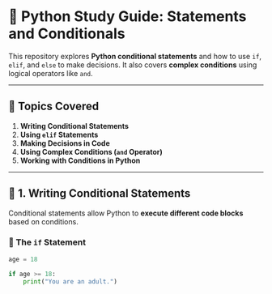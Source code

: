 # 🐍 Python Study Guide: Statements and Conditionals

This repository explores **Python conditional statements** and how to use `if`, `elif`, and `else` to make decisions. It also covers **complex conditions** using logical operators like `and`.

---

## 📌 Topics Covered

1. **Writing Conditional Statements**
2. **Using `elif` Statements**
3. **Making Decisions in Code**
4. **Using Complex Conditions (`and` Operator)**
5. **Working with Conditions in Python**

---

## 📝 1. Writing Conditional Statements

Conditional statements allow Python to **execute different code blocks** based on conditions.

### 🔹 The `if` Statement
```python
age = 18

if age >= 18:
    print("You are an adult.")
